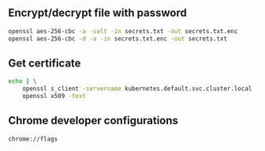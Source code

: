## Encrypt/decrypt file with password 
```bash
openssl aes-256-cbc -a -salt -in secrets.txt -out secrets.txt.enc
openssl aes-256-cbc -d -a -in secrets.txt.enc -out secrets.txt
```

## Get certificate
```bash
echo | \
    openssl s_client -servername kubernetes.default.svc.cluster.local -connect kubernetes.default.svc.cluster.local:443 2>/dev/null | \
    openssl x509 -text
```

## Chrome developer configurations
```
chrome://flags
```